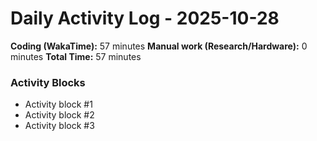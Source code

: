 # Daily Activity Log - 2025-10-28

**Coding (WakaTime):** 57 minutes
**Manual work (Research/Hardware):** 0 minutes
**Total Time:** 57 minutes

### Activity Blocks
- Activity block #1
- Activity block #2
- Activity block #3
